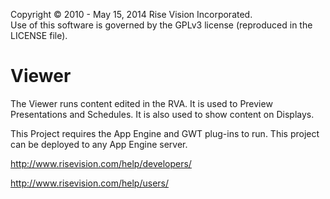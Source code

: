 Copyright © 2010 - May 15, 2014 Rise Vision Incorporated.  
Use of this software is governed by the GPLv3 license (reproduced in the LICENSE file).

Viewer
======

The Viewer runs content edited in the RVA. It is used to Preview Presentations and Schedules. It is also used to show content on Displays.

This Project requires the App Engine and GWT plug-ins to run. This project can be deployed to any App Engine server.

http://www.risevision.com/help/developers/

http://www.risevision.com/help/users/
